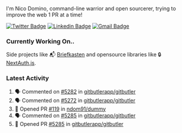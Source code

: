 
I'm Nico Domino, command-line warrior and open sourcerer, trying to improve the web 1 PR at a time!

[![Twitter Badge](https://img.shields.io/badge/-@ndom91-1ca0f1?style=flat-square&labelColor=1ca0f1&logo=twitter&logoColor=white&link=https://twitter.com/ndom91)](https://twitter.com/ndom91) [![Linkedin Badge](https://img.shields.io/badge/-ndom91-blue?style=flat-square&logo=Linkedin&logoColor=white&link=https://www.linkedin.com/in/ndom91/)](https://www.linkedin.com/in/ndom91/) [![Gmail Badge](https://img.shields.io/badge/-yo@ndo.dev-c14438?style=flat-square&logo=mail.ru&logoColor=white&link=mailto:yo@ndo.dev)](mailto:yo@ndo.dev)

### Currently Working On..

Side projects like 📬 [Briefkasten](https://briefkastenhq.com) and opensource libraries like 🔒 [NextAuth.js](https://github.com/nextauthjs/next-auth).

<!--START_SECTION_PROFILE_VIEWS:readme-info-->
<!--END_SECTION_PROFILE_VIEWS:readme-info-->

<!--START_SECTION_DAILY_COMMIT:readme-info-->
<!--END_SECTION_DAILY_COMMIT:readme-info-->

<!--START_SECTION_WEEKLY_COMMIT:readme-info-->
<!--END_SECTION_WEEKLY_COMMIT:readme-info-->

### Latest Activity

<!--START_SECTION:activity-->
1. 🗣 Commented on [#5282](https://github.com/gitbutlerapp/gitbutler/issues/5282#issuecomment-2434655071) in [gitbutlerapp/gitbutler](https://github.com/gitbutlerapp/gitbutler)
2. 🗣 Commented on [#5272](https://github.com/gitbutlerapp/gitbutler/issues/5272#issuecomment-2432807160) in [gitbutlerapp/gitbutler](https://github.com/gitbutlerapp/gitbutler)
3. 💪 Opened PR [#119](https://github.com/ndom91/dummy/pull/119) in [ndom91/dummy](https://github.com/ndom91/dummy)
4. 🗣 Commented on [#5285](https://github.com/gitbutlerapp/gitbutler/pull/5285#issuecomment-2432513251) in [gitbutlerapp/gitbutler](https://github.com/gitbutlerapp/gitbutler)
5. 💪 Opened PR [#5285](https://github.com/gitbutlerapp/gitbutler/pull/5285) in [gitbutlerapp/gitbutler](https://github.com/gitbutlerapp/gitbutler)
<!--END_SECTION:activity-->
